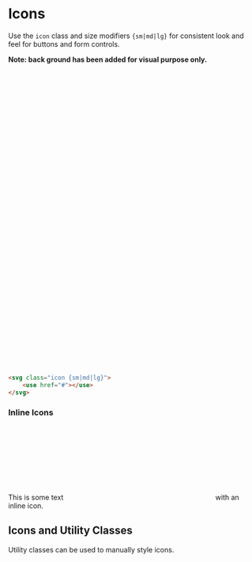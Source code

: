 # Icons

Use the `icon` class and size modifiers `{sm|md|lg}` for consistent look and feel for buttons and form controls.

**Note: back ground has been added for visual purpose only.**

<div>
    <svg class="icon sm warning">
        <use href="/svg/naykel-ui.svg#user"></use>
    </svg>
    <svg class="icon warning">
        <use href="/svg/naykel-ui.svg#user"></use>
    </svg>
    <svg class="icon md warning">
        <use href="/svg/naykel-ui.svg#user"></use>
    </svg>
    <svg class="icon lg warning">
        <use href="/svg/naykel-ui.svg#user"></use>
    </svg>
</div>

```html
<svg class="icon {sm|md|lg}">
    <use href="#"></use>
</svg>
```

### Inline Icons

<p>This is some text  <svg class="icon bdr warning">
<use href="/svg/naykel-ui.svg#user"></use>
</svg> with an inline icon.</p>


## Icons and Utility Classes

Utility classes can be used to manually style icons.

<div>
    <svg class="wh-2 purple">
        <use href="/svg/naykel-ui.svg#user"></use>
    </svg>
    <svg class="wh-3 orange">
        <use href="/svg/naykel-ui.svg#user"></use>
    </svg>
</div>


